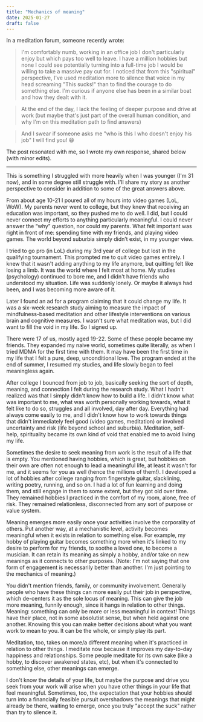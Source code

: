 ```yaml
---
title: "Mechanics of meaning"
date: 2025-01-27
draft: false
---
```


In a meditation forum, someone recently wrote:

> I'm comfortably numb, working in an office job I don't particularly enjoy but which pays too well to leave. I have a million hobbies but none I could see potentially turning into a full-time job I would be willing to take a massive pay cut for. I noticed that from this "spiritual" perspective, I've used meditation more to silence that voice in my head screaming "This sucks!" than to find the courage to do something else. I'm curious if anyone else has been in a similar boat and how they dealt with it.

> At the end of the day, I lack the feeling of deeper purpose and drive at work (but maybe that's just part of the overall human condition, and why I'm on this meditation path to find answers)

> And I swear if someone asks me "who is this I who doesn't enjoy his job" I will find you! 😄

The post resonated with me, so I wrote my own response, shared below (with minor edits).

***

This is something I struggled with more heavily when I was younger (I'm 31 now), and in some degree still struggle with. I'll share my story as another perspective to consider in addition to some of the great answers above.

From about age 10-21 I poured all of my hours into video games (LoL, WoW). My parents never went to college, but they knew that receiving an education was important, so they pushed me to do well. I did, but I could never connect my efforts to anything particularly meaningful. I could never answer the “why” question, nor could my parents. What felt important was right in front of me: spending time with my friends, and playing video games. The world beyond suburbia simply didn’t exist, in my younger view.

I tried to go pro (in LoL) during my 3rd year of college but lost in the qualifying tournament. This prompted me to quit video games entirely. I knew that it wasn't adding anything to my life anymore, but quitting felt like losing a limb. It was the world where I felt most at home. My studies (psychology) continued to bore me, and I didn't have friends who understood my situation. Life was suddenly lonely. Or maybe it always had been, and I was becoming more aware of it.

Later I found an ad for a program claiming that it could change my life. It was a six-week research study aiming to measure the impact of mindfulness-based meditation and other lifestyle interventions on various brain and cognitive measures. I wasn't sure what meditation was, but I did want to fill the void in my life. So I signed up.

There were 17 of us, mostly aged 19-22. Some of these people became my friends. They expanded my naive world, sometimes quite literally, as when I tried MDMA for the first time with them. It may have been the first time in my life that I felt a pure, deep, unconditional love. The program ended at the end of summer, I resumed my studies, and life slowly began to feel meaningless again.

After college I bounced from job to job, basically seeking the sort of depth, meaning, and connection I felt during the research study. What I hadn't realized was that I simply didn't know how to build a life. I didn't know what was important to me, what was worth personally working towards, what it felt like to do so, struggles and all involved, day after day. Everything had always come easily to me, and I didn't know how to work towards things that didn't immediately feel good (video games, meditation) or involved uncertainty and risk (life beyond school and suburbia). Meditation, self-help, spirituality became its own kind of void that enabled me to avoid living my life.

Sometimes the desire to seek meaning from work is the result of a life that is empty. You mentioned having hobbies, which is great, but hobbies on their own are often not enough to lead a meaningful life, at least it wasn't for me, and it seems for you as well (hence the millions of them!). I developed a lot of hobbies after college ranging from fingerstyle guitar, slacklining, writing poetry, running, and so on. I had a lot of fun learning and doing them, and still engage in them to some extent, but they got old over time. They remained hobbies I practiced in the comfort of my room, alone, free of risk. They remained relationless, disconnected from any sort of purpose or value system.

Meaning emerges more easily once your activities involve the corporality of others. Put another way, at a mechanistic level, activity becomes meaningful when it exists in relation to something else. For example, my hobby of playing guitar becomes something more when it's linked to my desire to perform for my friends, to soothe a loved one, to become a musician. It can retain its meaning as simply a hobby, and/or take on new meanings as it connects to other purposes. (Note: I'm not saying that one form of engagement is necessarily better than another. I'm just pointing to the mechanics of meaning.)

You didn't mention friends, family, or community involvement. Generally people who have these things can more easily put their job in perspective, which de-centers it as the sole locus of meaning. This can give the job more meaning, funnily enough, since it hangs in relation to other things. Meaning: something can only be more or less meaningful in context! Things have their place, not in some absolutist sense, but when held against one another. Knowing this you can make better decisions about what you want work to mean to you. It can be the whole, or simply play its part.

Meditation, too, takes on more/a different meaning when it's practiced in relation to other things. I meditate now because it improves my day-to-day happiness and relationships. Some people meditate for its own sake (like a hobby, to discover awakened states, etc), but when it's connected to something else, other meanings can emerge.

I don't know the details of your life, but maybe the purpose and drive you seek from your work will arise when you have other things in your life that feel meaningful. Sometimes, too, the expectation that your hobbies should turn into a financially feasible pursuit overshadows the meanings that might already be there, waiting to emerge, once you truly "accept the suck" rather than try to silence it.